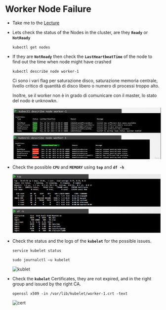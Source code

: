 # Worker Node Failure

  - Take me to the [Lecture](https://kodekloud.com/topic/worker-node-failure/)

  - Lets check the status of the Nodes in the cluster, are they **`Ready`** or **`NotReady`**

    ```
    kubectl get nodes
    ```

  - If they are **`NotReady`** then check the **`LastHeartbeatTime`** of the node to find out the time when node might have crashed

    ```
    kubectl describe node worker-1
    ```
    
    Ci sono i vari flag per saturazione disco, saturazione memoria centrale, livello critico di quantità di disco
    libero o numero di processi troppo alto.

    Inoltre, se il worker non è in grado di comunicare con il master, lo stato del nodo è unknowkn.

    ![img.png](describe-no-k8s.png)


  - Check the possible **`CPU`** and **`MEMORY`**  using **`top`** and **`df -h`** 

    ![img.png](mem.png)


  - Check the status and the logs of the **`kubelet`** for the possible issues.

    ```
    service kubelet status
    ```

    ```
    sudo journalctl –u kubelet
    ```
    ![kublet](../../images/kublet.PNG)
  
    
  - Check the **`kubelet`** Certificates, they are not expired, and in the right group and issued by the right CA.

    ```
    openssl x509 -in /var/lib/kubelet/worker-1.crt -text
    ```

    ![cert](../../images/cert.PNG)


